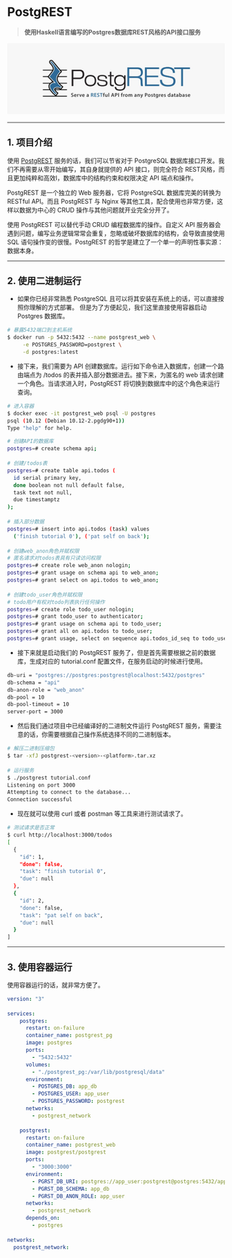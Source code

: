 # PostgREST

> **使用Haskell语言编写的Postgres数据库REST风格的API接口服务**

![PostgREST](../../images/composes/linux-postgrest-service.png)

---

## 1. 项目介绍

使用 [PostgREST](https://github.com/PostgREST/postgrest) 服务的话，我们可以节省对于 PostgreSQL 数据库接口开发。我们不再需要从零开始编写，其自身就提供的 API 接口，则完全符合 REST风格，而且更加纯粹和高效I，数据库中的结构约束和权限决定 API 端点和操作。

PostgREST 是一个独立的 Web 服务器，它将 PostgreSQL 数据库完美的转换为 RESTful API。而且 PostgREST 与 Nginx 等其他工具，配合使用也非常方便，这样以数据为中心的 CRUD 操作与其他问题就开业完全分开了。

使用 PostgREST 可以替代手动 CRUD 编程数据库的操作。自定义 API 服务器会遇到问题，编写业务逻辑常常会重复，忽略或破坏数据库的结构，会导致直接使用 SQL 语句操作变的很慢。PostgREST 的哲学是建立了一个单一的声明性事实源：数据本身。

---

## 2. 使用二进制运行

- 如果你已经非常熟悉 PostgreSQL 且可以将其安装在系统上的话，可以直接按照你理解的方式部署。 但是为了方便起见，我们这里直接使用容器启动 Postgres 数据库。

```bash
# 暴露5432端口到主机系统
$ docker run -p 5432:5432 --name postgrest_web \
     -e POSTGRES_PASSWORD=postgrest \
     -d postgres:latest
```

- 接下来，我们需要为 API 创建数据库。运行如下命令进入数据库，创建一个路由端点为 /todos 的表并插入部分数据进去。接下来，为匿名的 web 请求创建一个角色。当请求进入时，PostgREST 将切换到数据库中的这个角色来运行查询。

```bash
# 进入容器
$ docker exec -it postgrest_web psql -U postgres
psql (10.12 (Debian 10.12-2.pgdg90+1))
Type "help" for help.
```

```bash
# 创建API的数据库
postgres=# create schema api;

# 创建/todos表
postgres=# create table api.todos (
  id serial primary key,
  done boolean not null default false,
  task text not null,
  due timestamptz
);

# 插入部分数据
postgres=# insert into api.todos (task) values
  ('finish tutorial 0'), ('pat self on back');

# 创建web_anon角色并赋权限
# 匿名请求对todos表具有只读访问权限
postgres=# create role web_anon nologin;
postgres=# grant usage on schema api to web_anon;
postgres=# grant select on api.todos to web_anon;

# 创建todo_user角色并赋权限
# todo用户有权对todo列表执行任何操作
postgres=# create role todo_user nologin;
postgres=# grant todo_user to authenticator;
postgres=# grant usage on schema api to todo_user;
postgres=# grant all on api.todos to todo_user;
postgres=# grant usage, select on sequence api.todos_id_seq to todo_user;
```

- 接下来就是启动我们的 PostgREST 服务了，但是首先需要根据之前的数据库，生成对应的 tutorial.conf 配置文件，在服务启动的时候进行使用。

```bash
db-uri = "postgres://postgres:postgrest@localhost:5432/postgres"
db-schema = "api"
db-anon-role = "web_anon"
db-pool = 10
db-pool-timeout = 10
server-port = 3000
```

- 然后我们通过项目中已经编译好的二进制文件运行 PostgREST 服务，需要注意的话，你需要根据自己操作系统选择不同的二进制版本。

```bash
# 解压二进制压缩包
$ tar -xfJ postgrest-<version>-<platform>.tar.xz

# 运行服务
$ ./postgrest tutorial.conf
Listening on port 3000
Attempting to connect to the database...
Connection successful
```

- 现在就可以使用 curl 或者 postman 等工具来进行测试请求了。

```bash
# 测试请求是否正常
$ curl http://localhost:3000/todos
[
  {
    "id": 1,
    "done": false,
    "task": "finish tutorial 0",
    "due": null
  },
  {
    "id": 2,
    "done": false,
    "task": "pat self on back",
    "due": null
  }
]
```

---

## 3. 使用容器运行

使用容器运行的话，就非常方便了。

```yaml
version: "3"

services:
    postgres:
      restart: on-failure
      container_name: postgrest_pg
      image: postgres
      ports:
        - "5432:5432"
      volumes:
        - "./postgrest_pg:/var/lib/postgresql/data"
      environment:
        - POSTGRES_DB: app_db
        - POSTGRES_USER: app_user
        - POSTGRES_PASSWORD: postgrest
      networks:
        - postgrest_network

    postgrest:
      restart: on-failure
      container_name: postgrest_web
      image: postgrest/postgrest
      ports:
        - "3000:3000"
      environment:
        - PGRST_DB_URI: postgres://app_user:postgrest@postgres:5432/app_db
        - PGRST_DB_SCHEMA: app_db
        - PGRST_DB_ANON_ROLE: app_user
      networks:
        - postgrest_network
      depends_on:
        - postgres

networks:
  postgrest_network:
```
